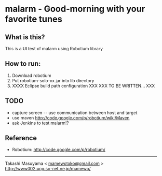 # malarm - Good-morning with your favorite tunes
## What is this?

This is a UI test of malarm using Robotium library

## How to run:
1. Download robotium
2. Put robotium-solo-xx.jar into lib directory
3. XXXX Eclipse build path configuration XXX
XXX TO BE WRITTEN... XXX

## TODO
- capture screen
-- use communication between host and target
- use maven
http://code.google.com/p/robotium/wiki/Maven
- ask Jenkins to test malarm!?

## Reference
- Robotium: http://code.google.com/p/robotium/

----
Takashi Masuyama < mamewotoko@gmail.com >  
http://www002.upp.so-net.ne.jp/mamewo/
